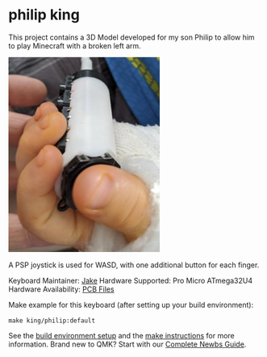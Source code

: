 # philip king

This project contains a 3D Model developed for my son Philip to allow him to play Minecraft with a broken left arm.

![Philip](https://raw.githubusercontent.com/JKing-B16/images/master/controller.jpg)

A PSP joystick is used for WASD, with one additional button for each finger.

Keyboard Maintainer: [Jake](https://github.com/JKing-B16)
Hardware Supported: Pro Micro ATmega32U4  
Hardware Availability: [PCB Files](https://github.com/JKing-B16/qmk_firmware/tree/master/keyboards/king/philip/3DModel)

Make example for this keyboard (after setting up your build environment):  

    make king/philip:default

See the [build environment setup](https://docs.qmk.fm/#/getting_started_build_tools) and the [make instructions](https://docs.qmk.fm/#/getting_started_make_guide) for more information. Brand new to QMK? Start with our [Complete Newbs Guide](https://docs.qmk.fm/#/newbs).
